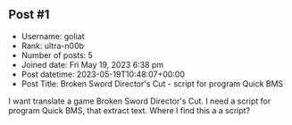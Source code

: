 ## Post #1
- Username: goliat
- Rank: ultra-n00b
- Number of posts: 5
- Joined date: Fri May 19, 2023 6:38 pm
- Post datetime: 2023-05-19T10:48:07+00:00
- Post Title: Broken Sword Director's Cut - script for program Quick BMS

I want translate a game Broken Sword Director's Cut. I need a script for program Quick BMS, that extract text. Where I find this a a script?
